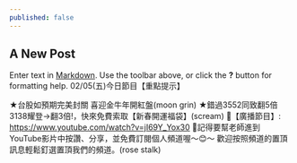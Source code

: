 ```yaml
---
published: false
---
```

## A New Post

Enter text in [Markdown](http://daringfireball.net/projects/markdown/). Use the toolbar above, or click the **?** button for formatting help.
02/05(五)今日節目【重點提示】
 
★台股如預期完美封關 喜迎金牛年開紅盤(moon grin)
★錯過3552同致翻5倍 3138耀登→翻3倍!，快來免費索取【新春開運福袋】(scream)
🔴【廣播節目】: https://www.youtube.com/watch?v=jI69Y_Yox30
🔴記得要幫老師進到YouTube影片中按讚、分享，並免費訂閱個人頻道喔～😊～
歡迎按照頻道的置頂訊息輕鬆釘選置頂我們的頻道。(rose stalk)
